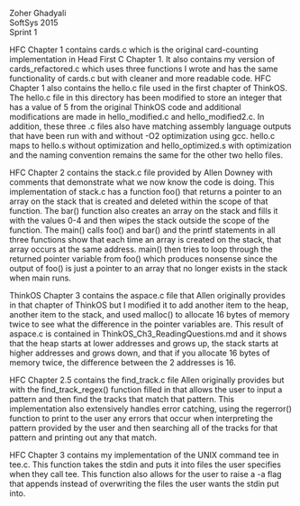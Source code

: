 Zoher Ghadyali  
SoftSys 2015  
Sprint 1

HFC Chapter 1 contains cards.c which is the original card-counting implementation in Head First C Chapter 1. It also contains my version of cards_refactored.c which uses three functions I wrote and has the same functionality of cards.c but with cleaner and more readable code. HFC Chapter 1 also contains the hello.c file used in the first chapter of ThinkOS. The hello.c file in this directory has been modified to store an integer that has a value of 5 from the original ThinkOS code and additional modifications are made in hello_modified.c and hello_modified2.c. In addition, these three .c files also have matching assembly language outputs that have been run with and without -O2 optimization using gcc. hello.c maps to hello.s without optimization and hello_optimized.s with optimization and the naming convention remains the same for the other two hello files.

HFC Chapter 2 contains the stack.c file provided by Allen Downey with comments that demonstrate what we now know the code is doing. This implementation of stack.c has a function foo() that returns a pointer to an array on the stack that is created and deleted within the scope of that function. The bar() function also creates an array on the stack and fills it with the values 0-4 and then wipes the stack outside the scope of the function. The main() calls foo() and bar() and the printf statements in all three functions show that each time an array is created on the stack, that array occurs at the same address. main() then tries to loop through the returned pointer variable from foo() which produces nonsense since the output of foo() is just a pointer to an array that no longer exists in the stack when main runs.

ThinkOS Chapter 3 contains the aspace.c file that Allen originally provides in that chapter of ThinkOS but I modified it to add another item to the heap, another item to the stack, and used malloc() to allocate 16 bytes of memory twice to see what the difference in the pointer variables are. This result of aspace.c is contained in ThinkOS_Ch3_ReadingQuestions.md and it shows that the heap starts at lower addresses and grows up, the stack starts at higher addresses and grows down, and that if you allocate 16 bytes of memory twice, the difference between the 2 addresses is 16.

HFC Chapter 2.5 contains the find_track.c file Allen originally provides but with the find_track_regex() function filled in that allows the user to input a pattern and then find the tracks that match that pattern. This implementation also extensively handles error catching, using the regerror() function to print to the user any errors that occur when interpreting the pattern provided by the user and then searching all of the tracks for that pattern and printing out any that match.

HFC Chapter 3 contains my implementation of the UNIX command tee in tee.c. This function takes the stdin and puts it into files the user specifies when they call tee. This function also allows for the user to raise a -a flag that appends instead of overwriting the files the user wants the stdin put into.